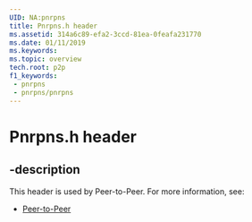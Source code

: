 ```yaml
---
UID: NA:pnrpns
title: Pnrpns.h header
ms.assetid: 314a6c89-efa2-3ccd-81ea-0feafa231770
ms.date: 01/11/2019
ms.keywords: 
ms.topic: overview
tech.root: p2p
f1_keywords:
 - pnrpns
 - pnrpns/pnrpns
---
```


# Pnrpns.h header


## -description

This header is used by Peer-to-Peer. For more information, see:

- [Peer-to-Peer](../_p2p/index.md)

